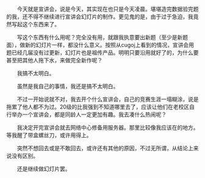　　今天就是宣讲会，说是今天，其实现在也只是今天凌晨。堪堪造完数据验完题的我，还不得不继续进行宣讲会幻灯片的制作。更见鬼的是，由于过于急迫，我竟然写起这个东西来了。  

　　写这个东西有什么用呢？完全没有用，就跟我执意要出新题（至少是新题面），做新的幻灯片一样，都没什么意义。按照从cugoj上看到的情况，宣讲会用题已经几届没有过更新，幻灯片也是祖传产品。明明只要沿用就好了的，为什么要甚至把其他人拖下水，来做完全新作呢？  

　　我搞不太明白。  

　　虽然是我自己的事情，我还是搞不太明白。  

　　不过一开始说就不对，我去开个什么宣讲会，自己的竞赛生涯一塌糊涂，说是拖累了他人都不为过。20级的比我强到不知道哪里去了，应该让他们在老校区自行举办一个宣讲会，都是同龄人一定更加有趣。我去凑什么热闹呢？  

　　我决定开完宣讲会就去网络中心修备用服务器。那里比较像我应该在的地方。等我醒了带盒螺丝刀，或许用得上。  

　　突然不想回去或是不敢回去，或许还有其他的原因，不过无所谓，从结论上来说没有区别。  

　　还是继续做幻灯片罢。
